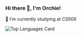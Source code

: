 ### Hi there 👋, I'm Orchie!

🌱 I’m currently studying at CS50X

![Top Languages Card](https://github-readme-stats.vercel.app/api/top-langs/?username=orsolyalukacs&langs_count=12&count_private=true&hide=jupyter%20notebook&exclude_forks=true&exclude_repo=liferay-gsearch,liferay-plugins,liferay-portal,OWXP&layout=compact)

